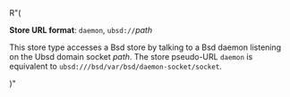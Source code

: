 R"(

**Store URL format**: `daemon`, `ubsd://`*path*

This store type accesses a Bsd store by talking to a Bsd daemon
listening on the Ubsd domain socket *path*. The store pseudo-URL
`daemon` is equivalent to `ubsd:///bsd/var/bsd/daemon-socket/socket`.

)"
